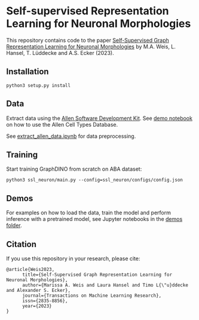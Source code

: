 # Self-supervised Representation Learning for Neuronal Morphologies

This repository contains code to the paper [Self-Supervised Graph Representation Learning for Neuronal Morphologies](https://openreview.net/forum?id=ThhMzfrd6r) by M.A. Weis, L. Hansel, T. Lüddecke and A.S. Ecker (2023).

## Installation

```
python3 setup.py install
```

## Data

Extract data using the [Allen Software Development Kit](http://alleninstitute.github.io/AllenSDK/cell_types.html). See [demo notebook](http://alleninstitute.github.io/AllenSDK/_static/examples/nb/cell_types.html#Cell-Morphology-Reconstructions) on how to use the Allen Cell Types Database.

See [extract_allen_data.ipynb](https://github.com/marissaweis/ssl_neuron/blob/main/ssl_neuron/data/extract_allen_data.ipynb) for data preprocessing.


## Training
Start training GraphDINO from scratch on ABA dataset:
```
python3 ssl_neuron/main.py --config=ssl_neuron/configs/config.json
```

## Demos
For examples on how to load the data, train the model and perform inference with a pretrained model, see Jupyter notebooks in the [demos folder](https://github.com/marissaweis/ssl_neuron/tree/main/ssl_neuron/demos).


## Citation

If you use this repository in your research, please cite:
```
@article{Weis2023,
      title={Self-Supervised Graph Representation Learning for Neuronal Morphologies},
      author={Marissa A. Weis and Laura Hansel and Timo L{\"u}ddecke and Alexander S. Ecker},
      journal={Transactions on Machine Learning Research},
      issn={2835-8856},
      year={2023}
}
```
